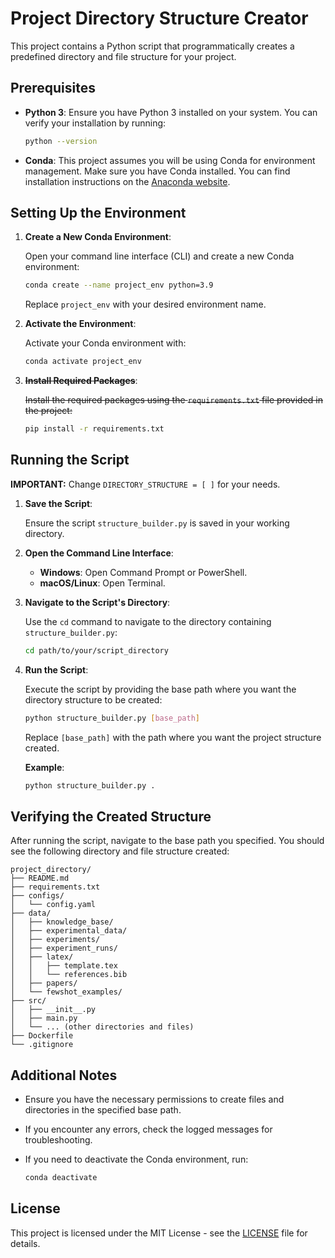 # Project Directory Structure Creator

This project contains a Python script that programmatically creates a predefined directory and file structure for your project.

## Prerequisites

- **Python 3**: Ensure you have Python 3 installed on your system. You can verify your installation by running:

  ```bash
  python --version
  ```

- **Conda**: This project assumes you will be using Conda for environment management. Make sure you have Conda installed. You can find installation instructions on the [Anaconda website](https://www.anaconda.com/products/distribution).

## Setting Up the Environment

1. **Create a New Conda Environment**:

   Open your command line interface (CLI) and create a new Conda environment:

   ```bash
   conda create --name project_env python=3.9
   ```

   Replace `project_env` with your desired environment name.

2. **Activate the Environment**:

   Activate your Conda environment with:

   ```bash
   conda activate project_env
   ```

3. **~~Install Required Packages~~**:

   ~~Install the required packages using the `requirements.txt` file provided in the project:~~

   ```bash
   pip install -r requirements.txt
   ```

## Running the Script

**IMPORTANT:** Change `DIRECTORY_STRUCTURE = [ ]` for your needs.

1. **Save the Script**:

   Ensure the script `structure_builder.py` is saved in your working directory.

2. **Open the Command Line Interface**:

   - **Windows**: Open Command Prompt or PowerShell.
   - **macOS/Linux**: Open Terminal.

3. **Navigate to the Script's Directory**:

   Use the `cd` command to navigate to the directory containing `structure_builder.py`:

   ```bash
   cd path/to/your/script_directory
   ```

4. **Run the Script**:

   Execute the script by providing the base path where you want the directory structure to be created:

   ```bash
   python structure_builder.py [base_path]
   ```

   Replace `[base_path]` with the path where you want the project structure created.

   **Example**:

   ```bash
   python structure_builder.py .
   ```

## Verifying the Created Structure

After running the script, navigate to the base path you specified. You should see the following directory and file structure created:

```
project_directory/
├── README.md
├── requirements.txt
├── configs/
│   └── config.yaml
├── data/
│   ├── knowledge_base/
│   ├── experimental_data/
│   ├── experiments/
│   ├── experiment_runs/
│   ├── latex/
│   │   ├── template.tex
│   │   └── references.bib
│   ├── papers/
│   └── fewshot_examples/
├── src/
│   ├── __init__.py
│   ├── main.py
│   └── ... (other directories and files)
├── Dockerfile
└── .gitignore
```

## Additional Notes

- Ensure you have the necessary permissions to create files and directories in the specified base path.
- If you encounter any errors, check the logged messages for troubleshooting.
- If you need to deactivate the Conda environment, run:

  ```bash
  conda deactivate
  ```

## License

This project is licensed under the MIT License - see the [LICENSE](LICENSE) file for details.
